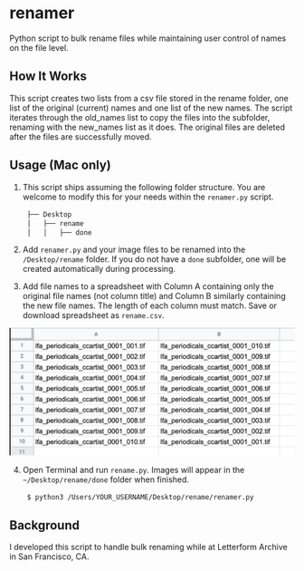 # renamer
Python script to bulk rename files while maintaining user control of names on the file level. 

## How It Works
This script creates two lists from a csv file stored in the rename folder, one list of the original (current) names and one list of the new names. The script iterates through the old_names list to copy the files into the subfolder, renaming with the new_names list as it does. The original files are deleted after the files are successfully moved.  

## Usage (Mac only)

1. This script ships assuming the following folder structure. You are welcome to modify this for your needs within the `renamer.py` script.

        ├── Desktop
        │   ├── rename
        │   │   ├── done      

2. Add `renamer.py` and your image files to be renamed into the `/Desktop/rename` folder. If you do not have a `done` subfolder, one will be created automatically during processing. 

3. Add file names to a spreadsheet with Column A containing only the original file names (not column title) and Column B similarly containing the new file names. The length of each column must match. Save or download spreadsheet as `rename.csv`. 

![CSV Example](csv_example.png)

4. Open Terminal and run `rename.py`. Images will appear in the `~/Desktop/rename/done` folder when finished.
      
        $ python3 /Users/YOUR_USERNAME/Desktop/rename/renamer.py 
          

## Background
I developed this script to handle bulk renaming while at Letterform Archive in San Francisco, CA. 
